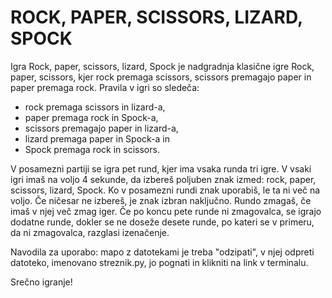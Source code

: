 # ROCK, PAPER, SCISSORS, LIZARD, SPOCK

Igra Rock, paper, scissors, lizard, Spock je nadgradnja klasične igre Rock, paper, scissors, kjer rock premaga scissors, scissors premagajo paper in paper premaga rock. Pravila v igri so sledeča:

- rock premaga scissors in lizard-a,
- paper premaga rock in Spock-a,
- scissors premagajo paper in lizard-a,
- lizard premaga paper in Spock-a in
- Spock premaga rock in scissors.

V posamezni partiji se igra pet rund, kjer ima vsaka runda tri igre. V vsaki igri imaš na voljo 4 sekunde, da izbereš poljuben znak izmed: rock, paper, scissors, lizard, Spock. Ko v posamezni rundi znak uporabiš, le ta ni več na voljo. Če ničesar ne izbereš, je znak izbran naključno. Rundo zmagaš, če imaš v njej več zmag iger. Če po koncu pete runde ni zmagovalca, se igrajo dodatne runde, dokler se ne doseže desete runde, po kateri se v primeru, da ni zmagovalca, razglasi izenačenje.

Navodila za uporabo: mapo z datotekami je treba "odzipati", v njej odpreti datoteko, imenovano streznik.py, jo pognati in klikniti na link v terminalu.

Srečno igranje!
